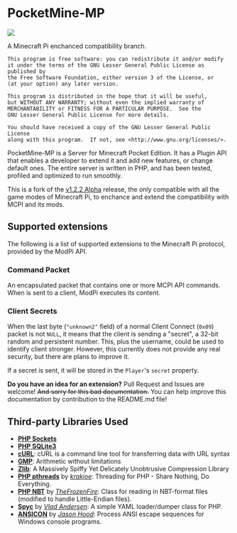 # PocketMine-MP

![](http://shoghicp.github.com/PocketMine-MP/favicon.png)

A Minecraft Pi enchanced compatibility branch.

```
This program is free software: you can redistribute it and/or modify
it under the terms of the GNU Lesser General Public License as published by
the Free Software Foundation, either version 3 of the License, or
(at your option) any later version.

This program is distributed in the hope that it will be useful,
but WITHOUT ANY WARRANTY; without even the implied warranty of
MERCHANTABILITY or FITNESS FOR A PARTICULAR PURPOSE.  See the
GNU Lesser General Public License for more details.

You should have received a copy of the GNU Lesser General Public License
along with this program.  If not, see <http://www.gnu.org/licenses/>.
```	

PocketMine-MP is a Server for Minecraft Pocket Edition. It has a Plugin API that enables a developer to extend it and add new features, or change default ones. The entire server is written in PHP, and has been tested, profiled and optimized to run smoothly.

This is a fork of the [v1.2.2 Alpha](https://github.com/PocketMine-MP/PocketMine-MP/releases/Alpha_1.2.2) release, the only compatible with all the game modes of Minecraft Pi, to enchance and extend the compatibility with MCPI and its mods.

## Supported extensions
The following is a list of supported extensions to the Minecraft Pi protocol, provided by the ModPi API.

### Command Packet
An encapsulated packet that contains one or more MCPI API commands. When is sent to a client, ModPi executes its content.

### Client Secrets
When the last byte (`"unknown2"` field) of a normal Client Connect (`0x09`) packet is not `NULL`, it means that the client is sending a "secret", a 32-bit random and persistent number. This, plus the username, could be used to identify client stronger. However, this currently does not provide any real security, but there are plans to improve it.

If a secret is sent, it will be stored in the `Player`'s `secret` property.

**Do you have an idea for an extension?** Pull Request and Issues are welcome! ~~And sorry for this bad documentation.~~ You can help improve this documentation by contribution to the README.md file!

## Third-party Libraries Used
* **[PHP Sockets](http://php.net/manual/en/book.sockets.php)**
* **[PHP SQLite3](http://php.net/manual/en/book.sqlite3.php)**
* **[cURL](http://curl.haxx.se/)**: cURL is a command line tool for transferring data with URL syntax
* **[GMP](http://gmplib.org/)**: Arithmetic without limitations
* **[Zlib](http://www.zlib.net/)**: A Massively Spiffy Yet Delicately Unobtrusive Compression Library
* **[PHP pthreads](https://github.com/krakjoe/pthreads)** by _[krakjoe](https://github.com/krakjoe)_: Threading for PHP - Share Nothing, Do Everything.
* **[PHP NBT](https://github.com/TheFrozenFire/PHP-NBT-Decoder-Encoder/blob/master/nbt.class.php)** by _[TheFrozenFire](https://github.com/TheFrozenFire)_: Class for reading in NBT-format files (modified to handle Little-Endian files).
* **[Spyc](https://github.com/mustangostang/spyc/blob/master/Spyc.php)** by _[Vlad Andersen](https://github.com/mustangostang)_: A simple YAML loader/dumper class for PHP.
* **[ANSICON](https://github.com/adoxa/ansicon)** by _[Jason Hood](https://github.com/adoxa)_: Process ANSI escape sequences for Windows console programs.
